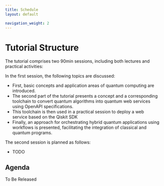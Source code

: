 ```yaml
---
title: Schedule
layout: default

navigation_weight: 2
---
```


# Tutorial Structure

The tutorial comprises two 90min sessions, including both lectures and practical activities:

In the first session, the following topics are discussed:

- First, basic concepts and application areas of quantum computing are introduced.
- The second part of the tutorial presents a concept and a corresponding toolchain to convert quantum algorithms into quantum web services using OpenAPI specifications.
- This toolchain is then used in a practical session to deploy a web service based on the Qiskit SDK
- Finally, an approach for orchestrating hybrid quantum applications using workflows is presented, facilitating the integration of classical and quantum programs.

The second session is planned as follows:

- TODO

## Agenda

To Be Released
